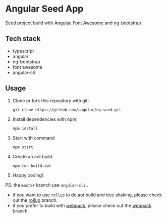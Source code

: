 # Angular Seed App

Seed project build with [Angular](https://angular.io/), [Font Awesome](http://fontawesome.io/) and [ng-bootstrap](https://ng-bootstrap.github.io/) .

## Tech stack

  - typescript
  - angular
  - ng-bootstrap
  - font awesome
  - angular-cli

## Usage

  1. Clone or fork this repository with git:

     ```shell
     git clone https://github.com/angular/ng-seed.git
     ```

  2. Install dependencies with npm:

     ```shell
     npm install
     ```

  3. Start with command

     ```shell
     npm start
     ```

  4. Create an aot build

     ```shell
     npm run build-aot
     ```

  5. Happy coding!.

PS: the `master` branch use `angular-cli` .

- if you want to use `rollup` to do aot build and tree shaking, please check out the
  [rollup](https://github.com/beginor/ng-seed/tree/rollup) branch.
- if you prefer to build with [webpack](http://webpack.github.io), please check out the
  [webpack](https://github.com/beginor/ng-seed/tree/webpack) branch.
